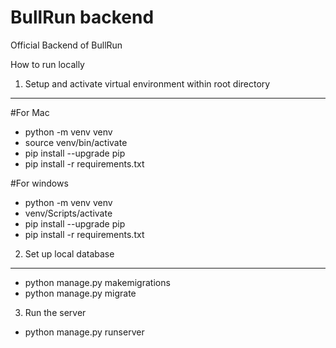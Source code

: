 # BullRun backend
Official Backend of BullRun

How to run locally

1.  Setup and activate virtual environment within root directory
-----
#For Mac
- python -m venv venv
- source venv/bin/activate
- pip install --upgrade pip
- pip install -r requirements.txt

#For windows 
- python -m venv venv
- venv/Scripts/activate
- pip install --upgrade pip
- pip install -r requirements.txt

2. Set up local database
------
- python manage.py makemigrations
- python manage.py migrate 

3. Run the server
- python manage.py runserver
